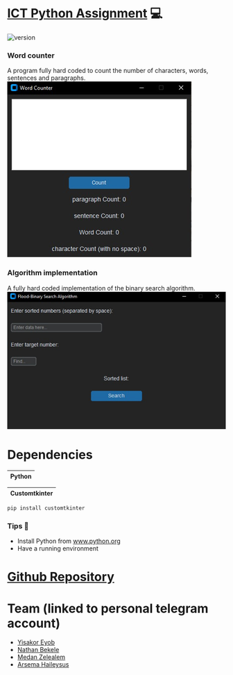 <!-- For a better view of this file please visit https://github.com/issachar-j/ict-assignment.git -->

# [ICT Python Assignment](https://github.com/issachar-j/ict-assignment.git) 💻

![version](https://img.shields.io/badge/version-1.1.0-blue.svg)

### Word counter

A program fully hard coded to count the number of characters, words, sentences and paragraphs.
![screenshot](images\word_counter_img.jpg)

### Algorithm implementation

A fully hard coded implementation of the binary search algorithm.
![screenshot](images\binary_search_img.jpg)


# Dependencies

| Python | 
| ------ | 

| Customtkinter |
| ------------- |

```bash
pip install customtkinter
```
### Tips 📝
- Install Python from www.python.org
- Have a running environment 

# [Github Repository](https://github.com/issachar-j/ict-assignment.git)

# Team (linked to personal telegram account)
- [Yisakor Eyob](https://t.me/Issachar_0)
- [Nathan Bekele](https://t.me/Nate_bt)
- [Medan Zelealem](https://t.me/LoveisJesus7)
- [Arsema Haileysus](https://t.me/T2e7mT1e9k)